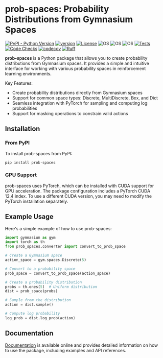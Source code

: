 # prob-spaces: Probability Distributions from Gymnasium Spaces

[![PyPI - Python Version](https://img.shields.io/pypi/pyversions/prob-spaceslate)](https://pypi.org/project/prob-spaceslate/)
[![version](https://img.shields.io/pypi/v/prob-spaceslate)](https://img.shields.io/pypi/v/prob-spaceslate)
[![License](https://img.shields.io/:license-MIT-blue.svg)](https://opensource.org/licenses/MIT)
![OS](https://img.shields.io/badge/ubuntu-blue?logo=ubuntu)
![OS](https://img.shields.io/badge/win-blue?logo=windows)
![OS](https://img.shields.io/badge/mac-blue?logo=apple)
[![Tests](https://github.com/DanielAvdar/prob-spaceslate/actions/workflows/ci.yml/badge.svg)](https://github.com/DanielAvdar/prob-spaceslate/actions/workflows/ci.yml)
[![Code Checks](https://github.com/DanielAvdar/prob-spaceslate/actions/workflows/code-checks.yml/badge.svg)](https://github.com/DanielAvdar/prob-spaceslate/actions/workflows/code-checks.yml)
[![codecov](https://codecov.io/gh/DanielAvdar/prob-spaceslate/graph/badge.svg?token=N0V9KANTG2)](https://codecov.io/gh/DanielAvdar/prob-spaceslate)
[![Ruff](https://img.shields.io/endpoint?url=https://raw.githubusercontent.com/astral-sh/ruff/main/assets/badge/v2.json)](https://github.com/astral-sh/ruff)

**prob-spaces** is a Python package that allows you to create probability distributions from Gymnasium spaces.
It provides a simple and intuitive interface for working with various probability spaces in reinforcement learning
environments.

Key Features:

* Create probability distributions directly from Gymnasium spaces
* Support for common space types: Discrete, MultiDiscrete, Box, and Dict
* Seamless integration with PyTorch for sampling and computing log probabilities
* Support for masking operations to constrain valid actions

## Installation

### From PyPI

To install prob-spaces from PyPI:

```bash
pip install prob-spaces
```



### GPU Support

prob-spaces uses PyTorch, which can be installed with CUDA support for GPU acceleration.
The package configuration includes a PyTorch CUDA 12.4 index. To use a different CUDA version,
you may need to modify the PyTorch installation separately.

## Example Usage

Here's a simple example of how to use prob-spaces:

```python
import gymnasium as gym
import torch as th
from prob_spaces.converter import convert_to_prob_space

# Create a Gymnasium space
action_space = gym.spaces.Discrete(5)

# Convert to a probability space
prob_space = convert_to_prob_space(action_space)

# Create a probability distribution
probs = th.ones(5)  # Uniform distribution
dist = prob_space(probs)

# Sample from the distribution
action = dist.sample()

# Compute log probability
log_prob = dist.log_prob(action)
```

## Documentation

[Documentation](https://prob-spaces.readthedocs.io/en/latest/) is available online and provides detailed information on how to use the package, including examples and API references.
